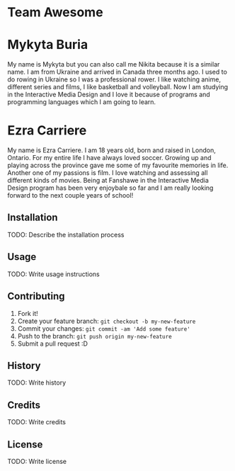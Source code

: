 # Team Awesome

# Mykyta Buria

My name is Mykyta but you can also call me Nikita because it is a similar name. I am from Ukraine and arrived in Canada three months ago. I used to do rowing in Ukraine so I was a professional rower. I like watching anime, different series and films, I like basketball and volleyball. Now I am studying in the Interactive Media Design and I love it because of programs and programming languages which I am going to learn.  

# Ezra Carriere

My name is Ezra Carriere. I am 18 years old, born and raised in London, Ontario. For my entire life I have always loved soccer. Growing up and playing across the province gave me some of my favourite memories in life. Another one of my passions is film. I love watching and assessing all different kinds of movies. Being at Fanshawe in the Interactive Media Design program has been very enjoybale so far and I am really looking forward to the next couple years of school!

## Installation

TODO: Describe the installation process

## Usage

TODO: Write usage instructions

## Contributing

1. Fork it!
2. Create your feature branch: `git checkout -b my-new-feature`
3. Commit your changes: `git commit -am 'Add some feature'`
4. Push to the branch: `git push origin my-new-feature`
5. Submit a pull request :D

## History

TODO: Write history

## Credits

TODO: Write credits

## License

TODO: Write license